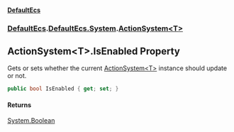 #### [DefaultEcs](./index.md 'index')
### [DefaultEcs](./index.md 'index').[DefaultEcs.System](./DefaultEcs-System.md 'DefaultEcs.System').[ActionSystem&lt;T&gt;](./DefaultEcs-System-ActionSystem-T-.md 'DefaultEcs.System.ActionSystem&lt;T&gt;')
## ActionSystem&lt;T&gt;.IsEnabled Property
Gets or sets whether the current [ActionSystem&lt;T&gt;](./DefaultEcs-System-ActionSystem-T-.md 'DefaultEcs.System.ActionSystem&lt;T&gt;') instance should update or not.  
```C#
public bool IsEnabled { get; set; }
```
#### Returns
[System.Boolean](https://docs.microsoft.com/en-us/dotnet/api/System.Boolean 'System.Boolean')  
